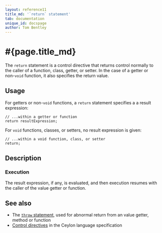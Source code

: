 ```yaml
---
layout: reference11
title_md: '`return` statement'
tab: documentation
unique_id: docspage
author: Tom Bentley
---
```


# #{page.title_md}

The `return` statement is a control directive that returns control normally 
to the caller of a function, class, getter, or setter. In the case of a
getter or non-`void` function, it also specifies the return value.

## Usage 

For getters or non-`void` functions, a `return` statement specifies a 
a result expression:

<!-- check:none -->
<!-- try: -->
    // ...within a getter or function
    return resultExpression;

For `void` functions, classes, or setters, no result expression is given:

<!-- check:none -->
<!-- try: -->
    // ...within a void function, class, or setter
    return;

## Description

### Execution

The result expression, if any, is evaluated, and then execution resumes 
with the caller of the value getter or function.

## See also

* The [`throw` statement](../throw/), used for abnormal return from an 
  value getter, method or function
* [Control directives](#{site.urls.spec_current}#controldirectives) in the 
  Ceylon language specification

